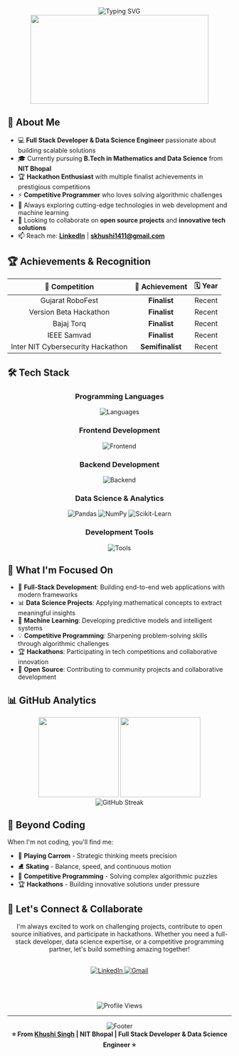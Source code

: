 <div align="center">
  <img src="https://readme-typing-svg.herokuapp.com?font=Fira+Code&size=28&duration=3000&pause=1000&color=2E97A7&center=true&vCenter=true&width=800&lines=Hi+there!+I'm+Khushi+Singh+%F0%9F%91%8B;Full+Stack+Developer+%26+Data+Scientist;NIT+Bhopal+%7C+Mathematics+%26+Data+Science;Competitive+Programmer+%F0%9F%9A%80" alt="Typing SVG" />
</div>

<div align="center">
  <img src="https://user-images.githubusercontent.com/74038190/229223263-cf2e4b07-2615-4f87-9c38-e37600f8381a.gif" width="400" height="200">
</div>

## 🚀 About Me

- 💻 **Full Stack Developer & Data Science Engineer** passionate about building scalable solutions
- 🎓 Currently pursuing **B.Tech in Mathematics and Data Science** from **NIT Bhopal**
- 🏆 **Hackathon Enthusiast** with multiple finalist achievements in prestigious competitions
- ⚡ **Competitive Programmer** who loves solving algorithmic challenges
- 🌱 Always exploring cutting-edge technologies in web development and machine learning
- 👯 Looking to collaborate on **open source projects** and **innovative tech solutions**
- 📫 Reach me: **[LinkedIn](https://linkedin.com/in/khushi-singh-b63163280)** | **skhushi1411@gmail.com**

## 🏆 Achievements & Recognition

<div align="center">

| 🎯 **Competition** | 🏅 **Achievement** | 🗓️ **Year** |
|:------------------:|:------------------:|:------------:|
| Gujarat RoboFest | **Finalist** | Recent |
| Version Beta Hackathon | **Finalist** | Recent |
| Bajaj Torq | **Finalist** | Recent |
| IEEE Samvad | **Finalist** | Recent |
| Inter NIT Cybersecurity Hackathon | **Semifinalist** | Recent |

</div>

## 🛠️ Tech Stack

<div align="center">

### Programming Languages
<img src="https://skillicons.dev/icons?i=python,js,html,css" alt="Languages" />

### Frontend Development
<img src="https://skillicons.dev/icons?i=react" alt="Frontend" />

### Backend Development  
<img src="https://skillicons.dev/icons?i=nodejs" alt="Backend" />

### Data Science & Analytics
<img src="https://img.shields.io/badge/Pandas-150458?style=for-the-badge&logo=pandas&logoColor=white" alt="Pandas" />
<img src="https://img.shields.io/badge/NumPy-013243?style=for-the-badge&logo=numpy&logoColor=white" alt="NumPy" />
<img src="https://img.shields.io/badge/Scikit--Learn-F7931E?style=for-the-badge&logo=scikit-learn&logoColor=white" alt="Scikit-Learn" />

### Development Tools
<img src="https://skillicons.dev/icons?i=git,github,vscode" alt="Tools" />

</div>

## 🎯 What I'm Focused On

- 🔭 **Full-Stack Development**: Building end-to-end web applications with modern frameworks
- 📊 **Data Science Projects**: Applying mathematical concepts to extract meaningful insights
- 🤖 **Machine Learning**: Developing predictive models and intelligent systems
- 💡 **Competitive Programming**: Sharpening problem-solving skills through algorithmic challenges
- 🏆 **Hackathons**: Participating in tech competitions and collaborative innovation
- 🤝 **Open Source**: Contributing to community projects and collaborative development

## 📊 GitHub Analytics

<div align="center">
  <img height="180em" src="https://github-readme-stats.vercel.app/api?username=Skhushi199&show_icons=true&theme=algolia&include_all_commits=true&count_private=true&hide_border=true"/>
  <img height="180em" src="https://github-readme-stats.vercel.app/api/top-langs/?username=Skhushi199&layout=compact&langs_count=8&theme=algolia&hide_border=true"/>
</div>

<div align="center">
  <img src="https://github-readme-streak-stats.herokuapp.com?user=Skhushi199&theme=algolia&hide_border=true" alt="GitHub Streak" />
</div>

## 🎨 Beyond Coding

When I'm not coding, you'll find me:
- 🏓 **Playing Carrom** - Strategic thinking meets precision
- ⛸️ **Skating** - Balance, speed, and continuous motion  
- 🧩 **Competitive Programming** - Solving complex algorithmic puzzles
- 🏆 **Hackathons** - Building innovative solutions under pressure

## 🤝 Let's Connect & Collaborate

<div align="center">

I'm always excited to work on challenging projects, contribute to open source initiatives, and participate in hackathons. Whether you need a full-stack developer, data science expertise, or a competitive programming partner, let's build something amazing together!

<br/>

<a href="https://linkedin.com/in/khushi-singh-b63163280" target="_blank">
  <img src="https://img.shields.io/badge/LinkedIn-0077B5?style=for-the-badge&logo=linkedin&logoColor=white" alt="LinkedIn"/>
</a>
<a href="mailto:skhushi1411@gmail.com" target="_blank">
  <img src="https://img.shields.io/badge/Gmail-D14836?style=for-the-badge&logo=gmail&logoColor=white" alt="Gmail"/>
</a>

<br/><br/>

<img src="https://komarev.com/ghpvc/?username=Skhushi199&label=Profile%20Views&color=2e97a7&style=for-the-badge" alt="Profile Views" />

</div>

---

<div align="center">
  <img src="https://readme-typing-svg.herokuapp.com?font=Fira+Code&size=16&duration=2500&pause=1000&color=2E97A7&center=true&vCenter=true&width=600&lines=Thanks+for+visiting+my+profile!+⭐;Let's+innovate+and+build+the+future+together!+🚀;Always+open+to+new+opportunities+and+collaborations!+🤝" alt="Footer" />
</div>

<div align="center">
  <strong>⭐ From <a href="https://github.com/Skhushi199">Khushi Singh</a> | NIT Bhopal | Full Stack Developer & Data Science Engineer ⭐</strong>
</div>
